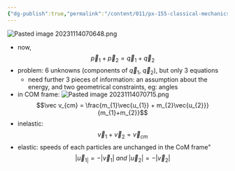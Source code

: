 ```yaml
---
{"dg-publish":true,"permalink":"/content/011/px-155-classical-mechanics-and-special-reltivity/classical-mechanics/px-155-f-collisions/px-155-f2-collisions-in-3-d/","created":"2024-10-01T18:27:09.734+01:00","updated":"2024-11-26T19:57:33.982+00:00"}
---
```


![Pasted image 20231114070648.png](/img/user/pics/Pasted%20image%2020231114070648.png)
- now,
$$\vec p_{1} + \vec p_{2} = \vec q_{1} + \vec q_{2}$$
- problem: 6 unknowns (components of $\vec q_{1}$, $\vec q_{2}$), but only 3 equations
	- need further 3 pieces of information: an assumption about the energy, and two geometrical constraints, eg: angles
- in COM frame:
![Pasted image 20231114070715.png](/img/user/pics/Pasted%20image%2020231114070715.png)
$$\vec v_{cm} = \frac{m_{1}\vec{u_{1}} + m_{2}\vec{u_{2}}}{m_{1}+m_{2}}$$
- inelastic:
$$\vec v_{1} + \vec v_{2} = \vec v_{cm}$$
- elastic: speeds of each particles are unchanged in the CoM frame"
$$|\vec u_{1|}= -|\vec v_{1}| \; and \; |\vec u_{2}| = -|\vec v_{2}|$$
